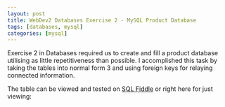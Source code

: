```yaml
---
layout: post
title: WebDev2 Databases Exercise 2 - MySQL Product Database
tags: [databases, mysql]
categories: [mysql]
---
```


Exercise 2 in Databases required us to create and fill a product database utilising as little repetitiveness than possible. I accomplished this task by taking the tables into normal form 3 and using foreign keys for relaying connected information.

The table can be viewed and tested on [SQL Fiddle](http://sqlfiddle.com/#!2/e3fde) or right here for just viewing:
<script src="http://pastebin.com/embed_js.php?i=ZZCYVZXt"></script>
